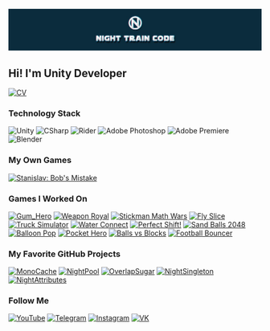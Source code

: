 [![NightTrainCode](https://github.com/MeeXaSiK/meexasik/blob/main/Logo/NightTrainCode%20Header.jpg)](https://www.youtube.com/c/NightTrainCode/)

## Hi! I'm Unity Developer

[![CV](https://img.shields.io/badge/-CV_Night_Train_Code-090909?style=for-the-badge&logo=GoogleMessages)](https://nettle-scraper-118.notion.site/Night-Train-Code-Certain-View-70529c9b875945409b20b3c29f091408)

### Technology Stack

![Unity](https://img.shields.io/badge/-Unity-090909?style=for-the-badge&logo=unity)
![CSharp](https://img.shields.io/badge/-CSharp-090909?style=for-the-badge&logo=csharp&logoColor=37E1FF)
![Rider](https://img.shields.io/badge/-Rider-090909?style=for-the-badge&logo=rider&logoColor=FF8F2D)
![Adobe Photoshop](https://img.shields.io/badge/-Adobe_Photoshop-090909?style=for-the-badge&logo=adobephotoshop&logoColor=007DFF)
![Adobe Premiere](https://img.shields.io/badge/-Adobe_Premiere_Pro-090909?style=for-the-badge&logo=adobepremierepro&logoColor=FF50A8)
![Blender](https://img.shields.io/badge/-Blender-090909?style=for-the-badge&logo=blender&logoColor=F4CA16)

### My Own Games

[![Stanislav: Bob's Mistake](https://img.shields.io/badge/-STANISLAV:_BOB'S_MISTAKE-090909?style=for-the-badge&logo=YouTubeGaming)](https://www.youtube.com/watch?v=ThQ_kbMKN1s)

### Games I Worked On

[![Gum_Hero](https://img.shields.io/badge/-Gum_Hero-090909?style=for-the-badge&logo=GooglePlay)](https://play.google.com/store/apps/details?id=gum.hero.lab)
[![Weapon Royal](https://img.shields.io/badge/-Weapons_Royal-090909?style=for-the-badge&logo=GooglePlay)](https://play.google.com/store/apps/details?id=weapon.royal.shot)
[![Stickman Math Wars](https://img.shields.io/badge/-Stickman_Math_Wars-090909?style=for-the-badge&logo=GooglePlay)](https://play.google.com/store/apps/details?id=stickman.math.bigwars)
[![Fly Slice](https://img.shields.io/badge/-Fly_Slice-090909?style=for-the-badge&logo=GooglePlay)](https://play.google.com/store/apps/details?id=fly.slice.boy)
[![Truck Simulator](https://img.shields.io/badge/-Truck_Simulator-090909?style=for-the-badge&logo=GooglePlay)](https://play.google.com/store/apps/details?id=truck.drive3d.simulator)
[![Water Connect](https://img.shields.io/badge/-Water_Connect-090909?style=for-the-badge&logo=GooglePlay)](https://play.google.com/store/apps/details?id=water.connect.aqueduct)
[![Perfect Shift!](https://img.shields.io/badge/-Perfect_Shift!-090909?style=for-the-badge&logo=GooglePlay)](https://play.google.com/store/apps/details?id=perfect.shift.race)
[![Sand Balls 2048](https://img.shields.io/badge/-2048_Sand_Balls-090909?style=for-the-badge&logo=GooglePlay)](https://play.google.com/store/apps/details?id=sand.balls.merging)
[![Balloon Pop](https://img.shields.io/badge/-Balloon_Pop-090909?style=for-the-badge&logo=GooglePlay)](https://play.google.com/store/apps/details?id=balloon.pop.saw)
[![Pocket Hero](https://img.shields.io/badge/-Pocket_Hero-090909?style=for-the-badge&logo=GooglePlay)](https://play.google.com/store/apps/details?id=com.RoyalBytes.WarCraft.io)
[![Balls vs Blocks](https://img.shields.io/badge/-Balls_Vs_Blocks-090909?style=for-the-badge&logo=GooglePlay)](https://play.google.com/store/apps/details?id=blocks.breaker.game)
[![Football Bouncer](https://img.shields.io/badge/-Football_Bouncer-090909?style=for-the-badge&logo=YouTube)](https://youtu.be/Nc-y-FNjx8s)

### My Favorite GitHub Projects

[![MonoCache](https://img.shields.io/badge/-MonoCache-090909?style=flat&logo=github&color=0B2C3D)](https://github.com/MeeXaSiK/MonoCache)
[![NightPool](https://img.shields.io/badge/-NightPool-090909?style=flat&logo=github&color=0B2C3D)](https://github.com/MeeXaSiK/NightPool)
[![OverlapSugar](https://img.shields.io/badge/-OverlapSugar-090909?style=flat&logo=github&color=0B2C3D)](https://github.com/MeeXaSiK/OverlapSugar)
[![NightSingleton](https://img.shields.io/badge/-Singleton-090909?style=flat&logo=github&color=0B2C3D)](https://github.com/MeeXaSiK/NightSingleton)
[![NightAttributes](https://img.shields.io/badge/-Attributes-090909?style=flat&logo=github&color=0B2C3D)](https://github.com/MeeXaSiK/NightAttributes)

### Follow Me

[![YouTube](https://img.shields.io/badge/-YouTube-090909?style=for-the-badge&logo=youtube&logoColor=FF0000)](https://www.youtube.com/c/NightTrainCode/)
[![Telegram](https://img.shields.io/badge/-Telegram-090909?style=for-the-badge&logo=telegram)](https://t.me/nighttraincode/)
[![Instagram](https://img.shields.io/badge/-Instagram-090909?style=for-the-badge&logo=instagram&logoColor=CC397B)](https://instagram.com/the.meps_/)
[![VK](https://img.shields.io/badge/-VK-090909?style=for-the-badge&logo=vk&logoColor=318CE7)](https://vk.com/nighttraincode)
